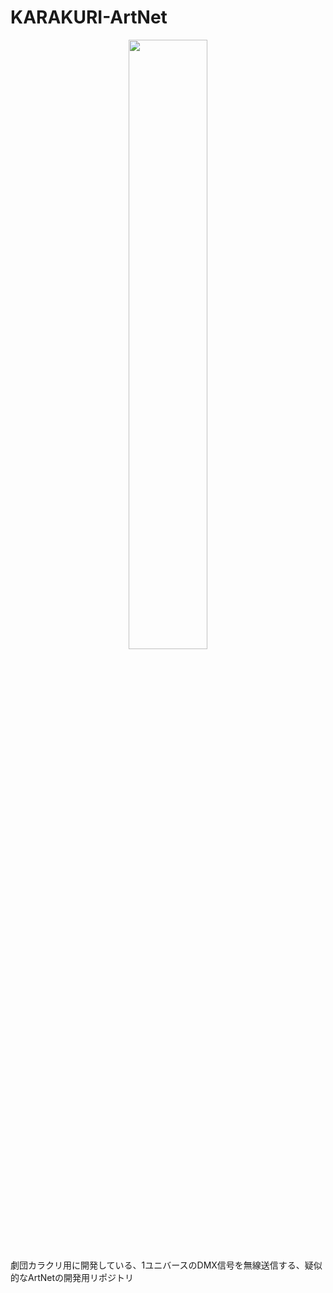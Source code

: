 # KARAKURI-ArtNet

<div align="center">
<image src="/image/karakuri.jpeg" style="width: 50%">
</div>
劇団カラクリ用に開発している、1ユニバースのDMX信号を無線送信する、疑似的なArtNetの開発用リポジトリ
